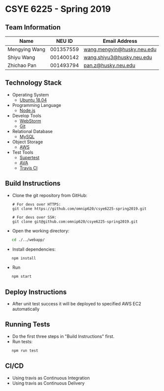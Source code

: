 # CSYE 6225 - Spring 2019

## Team Information

| Name | NEU ID | Email Address |
| --- | --- | --- |
| Mengying Wang | 001357559 | wang.mengyin@husky.neu.edu |
| Shiyu Wang | 001400142 | wang.shiyu3@husky.neu.edu |
| Zhichao Pan | 001493794 | pan.z@husky.neu.edu |

## Technology Stack
* Operating System
  * [Ubuntu 18.04](http://releases.ubuntu.com/bionic/)
* Programming Language
  * [Node.js](https://nodejs.org/en/)
* Develop Tools
  * [WebStorm](https://www.jetbrains.com/webstorm/)
  * [Git](https://git-scm.com)
* Relational Database
  * [MySQL](https://www.mysql.com)
* Object Storage
  * [AWS](https://aws.amazon.com)
* Test Tools
  * [Supertest](https://www.npmjs.com/package/supertest)
  * [AVA](https://github.com/avajs)
  * [Travis CI](https://travis-ci.org)

## Build Instructions
* Clone the git repository from GitHub:


      # For devs over HTTPS:
      git clone https://github.com/omnip620/csye6225-spring2019.git

      # For devs over SSH:
      git clone git@github.com:omnip620/csye6225-spring2019.git
* Open the working directory:
```bash
   cd ./../webapp/
   ```
* Install dependencies:
```bash
   npm install
   ```
* Run
```bash
   npm start
   ```
## Deploy Instructions
* After unit test success it will be deployed to specified AWS EC2 automatically
## Running Tests
* Do the first three steps in "Build Instructions" first.
* Run tests:
```bash
   npm run test
   ```

## CI/CD
- Using travis as Continuous Integration
- Using travis as Continuous Delivery


